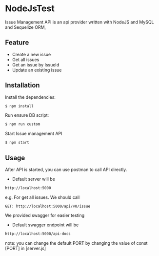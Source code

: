 # NodeJsTest
Issue Management API is an api provider written with NodeJS and MySQL and Sequelize ORM,

## Feature
- Create a new issue
- Get all issues
- Get an issue by IssueId
- Update an existing issue

## Installation

Install the dependencies:

```bash
$ npm install
```

Run ensure DB script:
```bash
$ npm run custom
```

Start Issue management API
```bash
$ npm start
```
## Usage
After API is started, you can use postman to call API directly.
- Default server will be
```sh
http://localhost:5000
```    

e.g. For get all issues. We should call
```
GET: http://localhost:5000/api/v0/issue
```

We provided swagger for easier testing
- Default swagger endpoint will be
```sh
http://localhost:5000/api-docs
``` 
note: you can change the default PORT by changing the value of const [PORT] in [server.js] 

